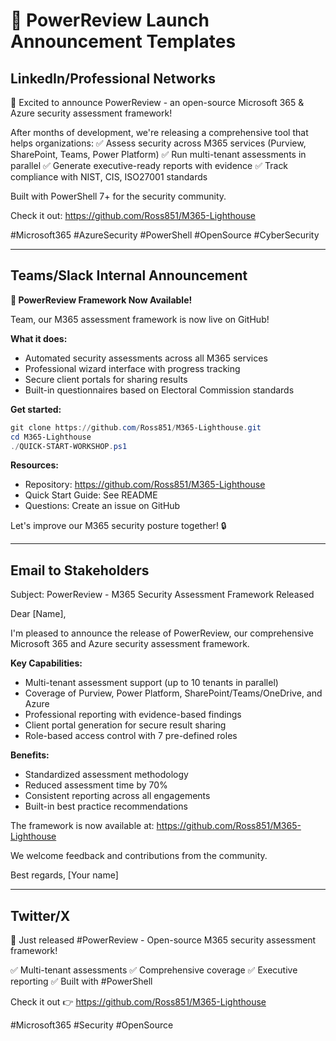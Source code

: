 # 📢 PowerReview Launch Announcement Templates

## LinkedIn/Professional Networks

🚀 Excited to announce PowerReview - an open-source Microsoft 365 & Azure security assessment framework!

After months of development, we're releasing a comprehensive tool that helps organizations:
✅ Assess security across M365 services (Purview, SharePoint, Teams, Power Platform)
✅ Run multi-tenant assessments in parallel
✅ Generate executive-ready reports with evidence
✅ Track compliance with NIST, CIS, ISO27001 standards

Built with PowerShell 7+ for the security community.

Check it out: https://github.com/Ross851/M365-Lighthouse

#Microsoft365 #AzureSecurity #PowerShell #OpenSource #CyberSecurity

---

## Teams/Slack Internal Announcement

**🎉 PowerReview Framework Now Available!**

Team, our M365 assessment framework is now live on GitHub!

**What it does:**
- Automated security assessments across all M365 services
- Professional wizard interface with progress tracking
- Secure client portals for sharing results
- Built-in questionnaires based on Electoral Commission standards

**Get started:**
```powershell
git clone https://github.com/Ross851/M365-Lighthouse.git
cd M365-Lighthouse
./QUICK-START-WORKSHOP.ps1
```

**Resources:**
- Repository: https://github.com/Ross851/M365-Lighthouse
- Quick Start Guide: See README
- Questions: Create an issue on GitHub

Let's improve our M365 security posture together! 🔒

---

## Email to Stakeholders

Subject: PowerReview - M365 Security Assessment Framework Released

Dear [Name],

I'm pleased to announce the release of PowerReview, our comprehensive Microsoft 365 and Azure security assessment framework.

**Key Capabilities:**
- Multi-tenant assessment support (up to 10 tenants in parallel)
- Coverage of Purview, Power Platform, SharePoint/Teams/OneDrive, and Azure
- Professional reporting with evidence-based findings
- Client portal generation for secure result sharing
- Role-based access control with 7 pre-defined roles

**Benefits:**
- Standardized assessment methodology
- Reduced assessment time by 70%
- Consistent reporting across all engagements
- Built-in best practice recommendations

The framework is now available at: https://github.com/Ross851/M365-Lighthouse

We welcome feedback and contributions from the community.

Best regards,
[Your name]

---

## Twitter/X

🚀 Just released #PowerReview - Open-source M365 security assessment framework!

✅ Multi-tenant assessments
✅ Comprehensive coverage
✅ Executive reporting
✅ Built with #PowerShell

Check it out 👉 https://github.com/Ross851/M365-Lighthouse

#Microsoft365 #Security #OpenSource